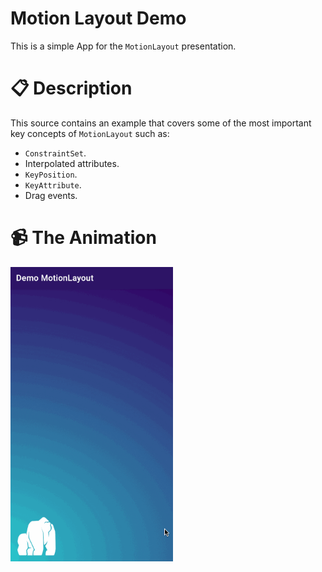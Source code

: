 # Motion Layout Demo
This is a simple App for the `MotionLayout` presentation.

# 📋 Description 

This source contains an example that covers some of the most important key concepts of `MotionLayout` such as:

- `ConstraintSet`.
- Interpolated attributes.
- `KeyPosition`.
- `KeyAttribute`.
- Drag events.

# 📹 The Animation 
<img src="/result/gorilla.gif" width="260">
